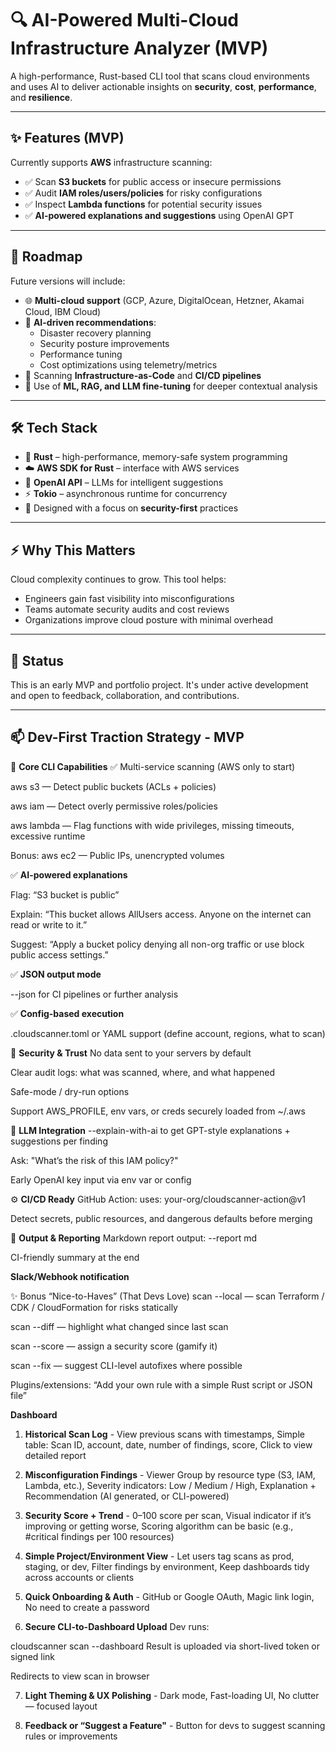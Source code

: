 # 🔍 AI-Powered Multi-Cloud Infrastructure Analyzer (MVP)

A high-performance, Rust-based CLI tool that scans cloud environments and uses AI to deliver actionable insights on **security**, **cost**, **performance**, and **resilience**.

---

## ✨ Features (MVP)

Currently supports **AWS** infrastructure scanning:

- ✅ Scan **S3 buckets** for public access or insecure permissions
- ✅ Audit **IAM roles/users/policies** for risky configurations
- ✅ Inspect **Lambda functions** for potential security issues
- ✅ **AI-powered explanations and suggestions** using OpenAI GPT

---

## 🚀 Roadmap

Future versions will include:

- 🌐 **Multi-cloud support** (GCP, Azure, DigitalOcean, Hetzner, Akamai Cloud, IBM Cloud)
- 🤖 **AI-driven recommendations**:
  - Disaster recovery planning
  - Security posture improvements
  - Performance tuning
  - Cost optimizations using telemetry/metrics
- 📄 Scanning **Infrastructure-as-Code** and **CI/CD pipelines**
- 🧠 Use of **ML, RAG, and LLM fine-tuning** for deeper contextual analysis

---

## 🛠️ Tech Stack

- 🦀 **Rust** – high-performance, memory-safe system programming
- ☁️ **AWS SDK for Rust** – interface with AWS services
- 🤖 **OpenAI API** – LLMs for intelligent suggestions
- ⚡ **Tokio** – asynchronous runtime for concurrency
- 🔐 Designed with a focus on **security-first** practices

---

## ⚡ Why This Matters

Cloud complexity continues to grow. This tool helps:

- Engineers gain fast visibility into misconfigurations
- Teams automate security audits and cost reviews
- Organizations improve cloud posture with minimal overhead

---

## 📌 Status

This is an early MVP and portfolio project. It's under active development and open to feedback, collaboration, and contributions.

---


## 📫 Dev-First Traction Strategy - MVP
🔧 **Core CLI Capabilities**
✅ Multi-service scanning (AWS only to start)

aws s3 — Detect public buckets (ACLs + policies)

aws iam — Detect overly permissive roles/policies

aws lambda — Flag functions with wide privileges, missing timeouts, excessive runtime

Bonus: aws ec2 — Public IPs, unencrypted volumes

✅ **AI-powered explanations**

Flag: “S3 bucket is public”

Explain: “This bucket allows AllUsers access. Anyone on the internet can read or write to it.”

Suggest: “Apply a bucket policy denying all non-org traffic or use block public access settings.”

✅ **JSON output mode**

--json for CI pipelines or further analysis

✅ **Config-based execution**

.cloudscanner.toml or YAML support (define account, regions, what to scan)

🔐 **Security & Trust**
No data sent to your servers by default

Clear audit logs: what was scanned, where, and what happened

Safe-mode / dry-run options

Support AWS_PROFILE, env vars, or creds securely loaded from ~/.aws

🧠 **LLM Integration**
--explain-with-ai to get GPT-style explanations + suggestions per finding

Ask: "What’s the risk of this IAM policy?"

Early OpenAI key input via env var or config

⚙️ **CI/CD Ready**
GitHub Action: uses: your-org/cloudscanner-action@v1

Detect secrets, public resources, and dangerous defaults before merging

📄 **Output & Reporting**
Markdown report output: --report md

CI-friendly summary at the end

**Slack/Webhook notification**

✨ Bonus “Nice-to-Haves” (That Devs Love)
scan --local — scan Terraform / CDK / CloudFormation for risks statically

scan --diff — highlight what changed since last scan

scan --score — assign a security score (gamify it)

scan --fix — suggest CLI-level autofixes where possible

Plugins/extensions: “Add your own rule with a simple Rust script or JSON file”

**Dashboard**
1. **Historical Scan Log** - View previous scans with timestamps, Simple table: Scan ID, account, date, number of findings, score, Click to view detailed report

2. **Misconfiguration Findings** - Viewer Group by resource type (S3, IAM, Lambda, etc.), Severity indicators: Low / Medium / High, Explanation + Recommendation (AI generated, or CLI-powered)

3. **Security Score + Trend** - 0–100 score per scan, Visual indicator if it’s improving or getting worse, Scoring algorithm can be basic (e.g., #critical findings per 100 resources)

4. **Simple Project/Environment View** - Let users tag scans as prod, staging, or dev, Filter findings by environment, Keep dashboards tidy across accounts or clients

5. **Quick Onboarding & Auth** - GitHub or Google OAuth, Magic link login, No need to create a password

6. **Secure CLI-to-Dashboard Upload**
Dev runs:

cloudscanner scan --dashboard
Result is uploaded via short-lived token or signed link

Redirects to view scan in browser

7. **Light Theming & UX Polishing** - Dark mode, Fast-loading UI, No clutter — focused layout

8. **Feedback or “Suggest a Feature"** - Button for devs to suggest scanning rules or improvements




